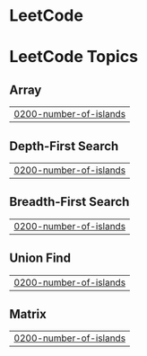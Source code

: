 # LeetCode
<!---LeetCode Topics Start-->
# LeetCode Topics
## Array
|  |
| ------- |
| [0200-number-of-islands](https://github.com/venuthelord/LeetCode/tree/master/0200-number-of-islands) |
## Depth-First Search
|  |
| ------- |
| [0200-number-of-islands](https://github.com/venuthelord/LeetCode/tree/master/0200-number-of-islands) |
## Breadth-First Search
|  |
| ------- |
| [0200-number-of-islands](https://github.com/venuthelord/LeetCode/tree/master/0200-number-of-islands) |
## Union Find
|  |
| ------- |
| [0200-number-of-islands](https://github.com/venuthelord/LeetCode/tree/master/0200-number-of-islands) |
## Matrix
|  |
| ------- |
| [0200-number-of-islands](https://github.com/venuthelord/LeetCode/tree/master/0200-number-of-islands) |
<!---LeetCode Topics End-->